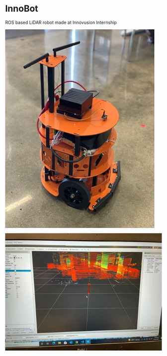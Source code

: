 # InnoBot

ROS based LiDAR robot made at Innovusion Internship



![InnoBot](img\IMG_2359.jpg)

![LiDAR Data](img\IMG_2368.jpg)